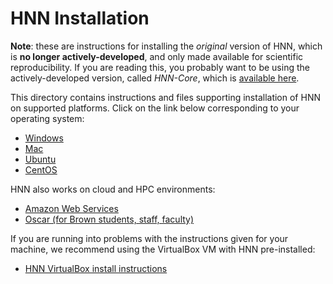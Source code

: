# HNN Installation

**Note**: these are instructions for installing the *original* version of HNN, which is **no longer actively-developed**, and only made available for scientific reproducibility. If you are reading this, you probably want to be using the actively-developed version, called *HNN-Core*, which is [available here](https://github.com/jonescompneurolab/hnn-core).

This directory contains instructions and files supporting installation of HNN on supported platforms. Click on the link below corresponding to your operating system:

* [Windows](windows)
* [Mac](mac)
* [Ubuntu](ubuntu)
* [CentOS](centos)

HNN also works on cloud and HPC environments:

* [Amazon Web Services](aws)
* [Oscar (for Brown students, staff, faculty)](brown_ccv)

If you are running into problems with the instructions given for your machine, we recommend using the VirtualBox VM with HNN pre-installed:

* [HNN VirtualBox install instructions](virtualbox)
